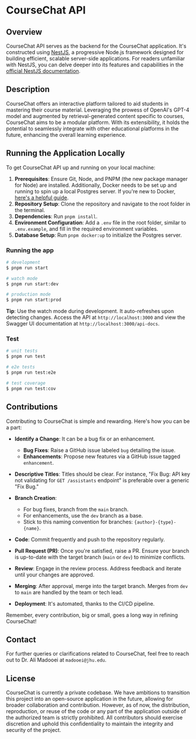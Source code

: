 # CourseChat API

## Overview

CourseChat API serves as the backend for the CourseChat application. It's constructed using [NestJS](https://nestjs.com/), a progressive Node.js framework designed for building efficient, scalable server-side applications. For readers unfamiliar with NestJS, you can delve deeper into its features and capabilities in the [official NestJS documentation](https://docs.nestjs.com/).

## Description

CourseChat offers an interactive platform tailored to aid students in mastering their course material. Leveraging the prowess of OpenAI's GPT-4 model and augmented by retrieval-generated content specific to courses, CourseChat aims to be a modular platform. With its extensibility, it holds the potential to seamlessly integrate with other educational platforms in the future, enhancing the overall learning experience.

## Running the Application Locally

To get CourseChat API up and running on your local machine:

1. **Prerequisites**: Ensure Git, Node, and PNPM (the new package manager for Node) are installed. Additionally, Docker needs to be set up and running to spin up a local Postgres server. If you're new to Docker, [here's a helpful guide](https://docs.docker.com/get-started/).
2. **Repository Setup**: Clone the repository and navigate to the root folder in the terminal.
3. **Dependencies**: Run `pnpm install`.
4. **Environment Configuration**: Add a `.env` file in the root folder, similar to `.env.example`, and fill in the required environment variables.
5. **Database Setup**: Run `pnpm docker:up` to initialize the Postgres server.

### Running the app

```bash
# development
$ pnpm run start

# watch mode
$ pnpm run start:dev

# production mode
$ pnpm run start:prod
```

**Tip**: Use the watch mode during development. It auto-refreshes upon detecting changes. Access the API at `http://localhost:3000` and view the Swagger UI documentation at `http://localhost:3000/api-docs`.

### Test

```bash
# unit tests
$ pnpm run test

# e2e tests
$ pnpm run test:e2e

# test coverage
$ pnpm run test:cov
```

## Contributions

Contributing to CourseChat is simple and rewarding. Here's how you can be a part:

- **Identify a Change**: It can be a bug fix or an enhancement.
  - **Bug Fixes**: Raise a GitHub issue labeled `bug` detailing the issue.
  - **Enhancements**: Propose new features via a GitHub issue tagged `enhancement`.
  
- **Descriptive Titles**: Titles should be clear. For instance, "Fix Bug: API key not validating for `GET /assistants` endpoint" is preferable over a generic "Fix Bug."

- **Branch Creation**: 
  - For bug fixes, branch from the `main` branch.
  - For enhancements, use the `dev` branch as a base.
  - Stick to this naming convention for branches: `{author}-{type}-{name}`.

- **Code**: Commit frequently and push to the repository regularly.

- **Pull Request (PR)**: Once you're satisfied, raise a PR. Ensure your branch is up-to-date with the target branch (`main` or `dev`) to minimize conflicts.

- **Review**: Engage in the review process. Address feedback and iterate until your changes are approved.

- **Merging**: After approval, merge into the target branch. Merges from `dev` to `main` are handled by the team or tech lead.

- **Deployment**: It's automated, thanks to the CI/CD pipeline.

Remember, every contribution, big or small, goes a long way in refining CourseChat!

## Contact

For further queries or clarifications related to CourseChat, feel free to reach out to Dr. Ali Madooei at `madooei@jhu.edu`.

## License

CourseChat is currently a private codebase. We have ambitions to transition this project into an open-source application in the future, allowing for broader collaboration and contribution. However, as of now, the distribution, reproduction, or reuse of the code or any part of the application outside of the authorized team is strictly prohibited. All contributors should exercise discretion and uphold this confidentiality to maintain the integrity and security of the project.
